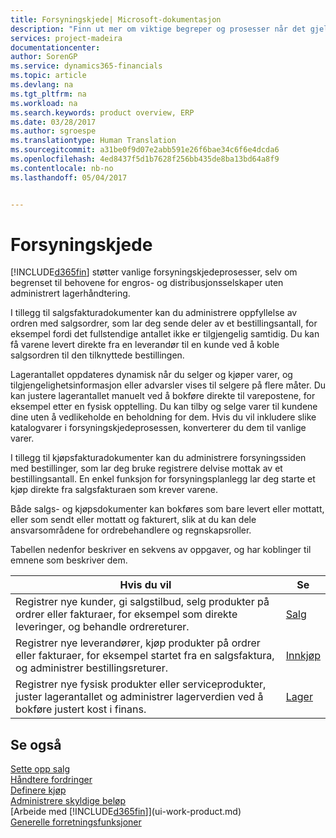 ```yaml
---
title: Forsyningskjede| Microsoft-dokumentasjon
description: "Finn ut mer om viktige begreper og prosesser når det gjelder forsyningskjede"
services: project-madeira
documentationcenter: 
author: SorenGP
ms.service: dynamics365-financials
ms.topic: article
ms.devlang: na
ms.tgt_pltfrm: na
ms.workload: na
ms.search.keywords: product overview, ERP
ms.date: 03/28/2017
ms.author: sgroespe
ms.translationtype: Human Translation
ms.sourcegitcommit: a31be0f9d07e2abb591e26f6bae34c6f6e4dcda6
ms.openlocfilehash: 4ed8437f5d1b7628f256bb435de8ba13bd64a8f9
ms.contentlocale: nb-no
ms.lasthandoff: 05/04/2017


---
```

# <a name="supply-chain"></a>Forsyningskjede
[!INCLUDE[d365fin](includes/d365fin_md.md)] støtter vanlige forsyningskjedeprosesser, selv om begrenset til behovene for engros- og distribusjonsselskaper uten administrert lagerhåndtering.

I tillegg til salgsfakturadokumenter kan du administrere oppfyllelse av ordren med salgsordrer, som lar deg sende deler av et bestillingsantall, for eksempel fordi det fullstendige antallet ikke er tilgjengelig samtidig. Du kan få varene levert direkte fra en leverandør til en kunde ved å koble salgsordren til den tilknyttede bestillingen.

Lagerantallet oppdateres dynamisk når du selger og kjøper varer, og tilgjengelighetsinformasjon eller advarsler vises til selgere på flere måter. Du kan justere lagerantallet manuelt ved å bokføre direkte til varepostene, for eksempel etter en fysisk opptelling. Du kan tilby og selge varer til kundene dine uten å vedlikeholde en beholdning for dem. Hvis du vil inkludere slike katalogvarer i forsyningskjedeprosessen, konverterer du dem til vanlige varer.

I tillegg til kjøpsfakturadokumenter kan du administrere forsyningssiden med bestillinger, som lar deg bruke registrere delvise mottak av et bestillingsantall. En enkel funksjon for forsyningsplanlegg lar deg starte et kjøp direkte fra salgsfakturaen som krever varene.

Både salgs- og kjøpsdokumenter kan bokføres som bare levert eller mottatt, eller som sendt eller mottatt og fakturert, slik at du kan dele ansvarsområdene for ordrebehandlere og regnskapsroller.

Tabellen nedenfor beskriver en sekvens av oppgaver, og har koblinger til emnene som beskriver dem.

| Hvis du vil | Se |
| --- | --- |
| Registrer nye kunder, gi salgstilbud, selg produkter på ordrer eller fakturaer, for eksempel som direkte leveringer, og behandle ordrereturer. |[Salg](sales-manage-sales.md) |
| Registrer nye leverandører, kjøp produkter på ordrer eller fakturaer, for eksempel startet fra en salgsfaktura, og administrer bestillingsreturer. |[Innkjøp](purchasing-manage-purchasing.md) |
| Registrer nye fysisk produkter eller serviceprodukter, juster lagerantallet og administrer lagerverdien ved å bokføre justert kost i finans. |[Lager](inventory-manage-inventory.md) |

## <a name="see-also"></a>Se også
[Sette opp salg](sales-setup-sales.md)  
[Håndtere fordringer](receivables-manage-receivables.md)     
[Definere kjøp](purchasing-setup-purchasing.md)  
[Administrere skyldige beløp](payables-manage-payables.md)    
[Arbeide med [!INCLUDE[d365fin](includes/d365fin_md.md)]](ui-work-product.md)  
[Generelle forretningsfunksjoner](ui-across-business-areas.md)

